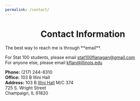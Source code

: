 ```yaml
---
permalink: /contact/
---
```

<center><h1>Contact Information</h1></center>
The best way to reach me is through **email**.

For Stat 100 students, please email [stat100flanagan@gmail.com](mailto:stat100flanagan@gmail.com)<br>
For anyone else, please email [kflan@illinois.edu](mailto:kflan@illinois.edu)<br>

**Phone:** (217) 244-8310 <br>
**Office:** 103 B Illini Hall<br>
**Address:**  103 B [Illini Hall](http://ada.fs.illinois.edu/0065.html) M/C 374<br>
725 S. Wright Street <br>
Champaign, IL 61820<br>